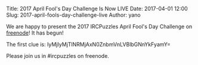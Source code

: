 Title: 2017 April Fool\'s Day Challenge Is Now LIVE
Date: 2017-04-01 12:00
Slug: 2017-april-fools-day-challenge-live
Author: yano

We are happy to present the 2017 IRCPuzzles April Fool's Day Challenge on [freenode](https://freenode.net/)! It has begun!

The first clue is: IyMjIyMjTlNRMjAxN0ZnbmVnLVBlbGNnYkFyamY=

Please join us in #ircpuzzles on freenode.

